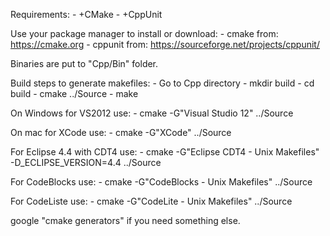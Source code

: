 Requirements:
    - +CMake
    - +CppUnit

Use your package manager to install or download:
    - cmake from: https://cmake.org
    - cppunit from: https://sourceforge.net/projects/cppunit/

Binaries are put to "Cpp/Bin" folder.

Build steps to generate makefiles:
    - Go to Cpp directory
    - mkdir build
    - cd build
    - cmake ../Source
    - make

On Windows for VS2012 use:
    - cmake -G"Visual Studio 12" ../Source

On mac for XCode use:
    - cmake -G"XCode" ../Source

For Eclipse 4.4 with CDT4 use:
    - cmake -G"Eclipse CDT4 - Unix Makefiles" -D_ECLIPSE_VERSION=4.4 ../Source

For CodeBlocks use:
    - cmake -G"CodeBlocks - Unix Makefiles" ../Source

For CodeListe use:
    - cmake -G"CodeLite - Unix Makefiles" ../Source

google "cmake generators" if you need something else.

